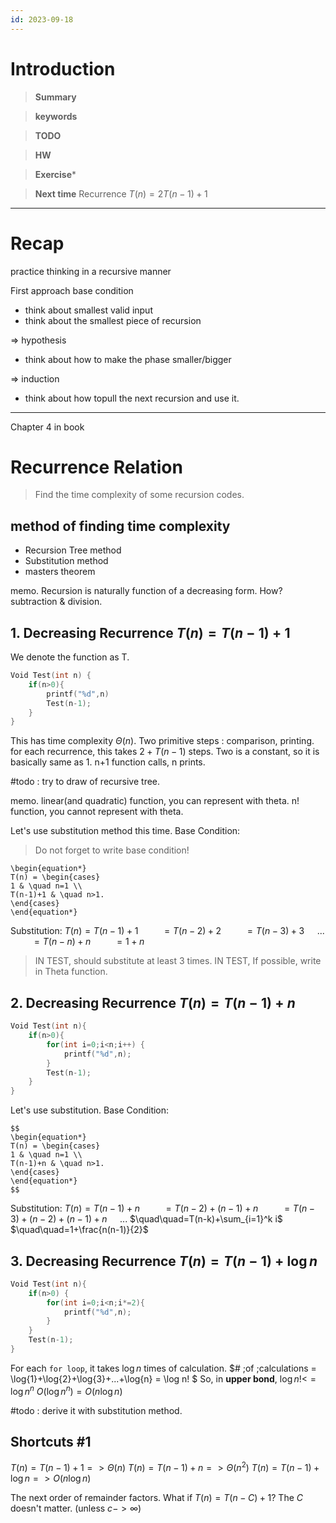 ```yaml
---
id: 2023-09-18
---
```


# Introduction 

>**Summary**
>

>**keywords**
>

>**TODO**
>

> **HW**
> 

>**Exercise*** 
>

> **Next time**
> Recurrence $T(n) = 2T(n-1)+1$

*********
# Recap

practice thinking in a recursive manner

First approach
base condition 
* think about smallest valid input
* think about the smallest piece of recursion

=> hypothesis 
* think about how to make the phase smaller/bigger

=> induction
* think about how topull the next recursion and use it.


*****
Chapter 4 in book
# Recurrence Relation
> Find the time complexity of some recursion codes.

## method of finding time complexity
* Recursion Tree method
* Substitution method
* masters theorem


memo.
Recursion is naturally function of a decreasing form.
How? subtraction & division.

## 1. Decreasing Recurrence $T(n)=T(n-1)+1$
We denote the function as T. 
```c
Void Test(int n) {
	if(n>0){
		printf("%d",n)
		Test(n-1);
	}  
}
```
This has time complexity $\Theta(n)$.
Two primitive steps : comparison, printing. 
for each recurrence, this takes $2+T(n-1)$ steps.
Two is a constant, so it is basically same as 1.
n+1 function calls, n prints.

#todo : try to draw of recursive tree.

memo.
linear(and quadratic) function, you can represent with theta.
n! function, you cannot represent with theta.

Let's use substitution method this time.
Base Condition:
>Do not forget to write base condition!

```
\begin{equation*}
T(n) = \begin{cases}
1 & \quad n=1 \\
T(n-1)+1 & \quad n>1.
\end{cases}
\end{equation*}
```
Substitution:
$T(n) = T(n-1)+1$
$\quad\quad=T(n-2)+2$
$\quad\quad=T(n-3)+3$
$\quad...$
$\quad\quad=T(n-n)+n$
$\quad\quad=1+n$

> IN TEST, should substitute at least 3 times.
> IN TEST, If possible, write in Theta function.
## 2. Decreasing Recurrence $T(n) = T(n-1)+n$
```c
Void Test(int n){
	if(n>0){
		for(int i=0;i<n;i++) {
			printf("%d",n);
		}
		Test(n-1);
	}
}
```

Let's use substitution.
Base Condition:

```
$$
\begin{equation*}
T(n) = \begin{cases}
1 & \quad n=1 \\
T(n-1)+n & \quad n>1.
\end{cases}
\end{equation*}
$$
```

Substitution:
$T(n) = T(n-1)+n$
$\quad\quad=T(n-2)+(n-1)+n$
$\quad\quad=T(n-3)+(n-2)+(n-1)+n$
$\quad...$
$\quad\quad=T(n-k)+\sum_{i=1}^k i$
$\quad\quad=1+\frac{n(n-1)}{2}$


## 3. Decreasing Recurrence $T(n)=T(n-1)+\log{n}$
```c
Void Test(int n){
	if(n>0) {
		for(int i=0;i<n;i*=2){
			printf("%d",n);
		}
	}
	Test(n-1);
}
```

For each `for loop`, it takes $\log{n}$ times of calculation.
$\# \;of \;calculations = \log{1}+\log{2}+\log{3}+...+\log{n} = \log n! $
So, in **upper bond**, $\log n!$&lt;$=\log n^n$
$O(\log{n^n}) = O(n\log{n})$

#todo : derive it with substitution method.

## Shortcuts #1
$T(n)=T(n-1)+1 => \Theta(n)$
$T(n)=T(n-1)+n => \Theta(n^2)$
$T(n)=T(n-1)+\log{n} => O(n \log{n})$

The next order of remainder factors.
What if $T(n) = T(n-C) +1$?
The $C$ doesn't matter. (unless $c->\infty$)

